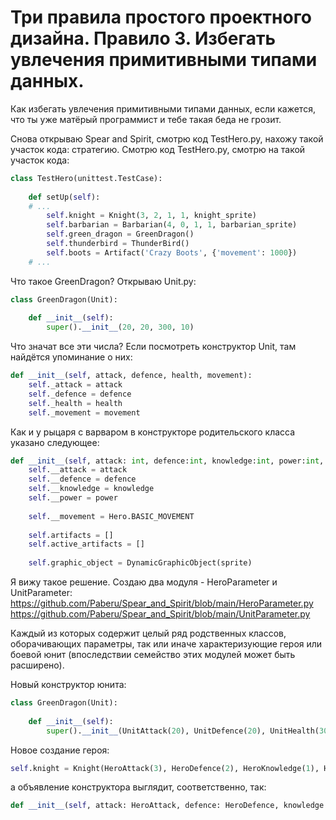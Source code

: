 # Три правила простого проектного дизайна. Правило 3. Избегать увлечения примитивными типами данных.

Как избегать увлечения примитивными типами данных, если кажется, что ты уже матёрый программист и тебе такая беда не грозит.

Снова открываю Spear and Spirit, смотрю код TestHero.py, нахожу такой участок кода: стратегию. Смотрю код TestHero.py, смотрю на такой участок кода:
```Python
class TestHero(unittest.TestCase):  
  
    def setUp(self):  
    # ...
        self.knight = Knight(3, 2, 1, 1, knight_sprite)  
        self.barbarian = Barbarian(4, 0, 1, 1, barbarian_sprite)  
        self.green_dragon = GreenDragon()  
        self.thunderbird = ThunderBird()  
        self.boots = Artifact('Crazy Boots', {'movement': 1000})
	# ...
```

Что такое GreenDragon? Открываю Unit.py:
```Python
class GreenDragon(Unit):  
  
    def __init__(self):  
        super().__init__(20, 20, 300, 10)
```

Что значат все эти числа? Если посмотреть конструктор Unit, там найдётся упоминание о них:
```Python
def __init__(self, attack, defence, health, movement):  
    self._attack = attack  
    self._defence = defence  
    self._health = health  
    self._movement = movement
```

Как и у рыцаря с варваром в конструкторе родительского класса указано следующее: 
```Python
def __init__(self, attack: int, defence:int, knowledge:int, power:int, sprite:GraphicObject):  
    self.__attack = attack  
    self.__defence = defence  
    self.__knowledge = knowledge  
    self.__power = power  
  
    self.__movement = Hero.BASIC_MOVEMENT  
  
    self.artifacts = []  
    self.active_artifacts = []  
  
    self.graphic_object = DynamicGraphicObject(sprite)
```

Я вижу такое решение. Создаю два модуля - HeroParameter и UnitParameter:
https://github.com/Paberu/Spear_and_Spirit/blob/main/HeroParameter.py
https://github.com/Paberu/Spear_and_Spirit/blob/main/UnitParameter.py

Каждый из которых содержит целый ряд родственных классов, оборачивающих параметры, так или иначе характеризующие героя или боевой юнит (впоследствии семейство этих модулей может быть расширено).

Новый конструктор юнита:
```Python
class GreenDragon(Unit):  
  
    def __init__(self):  
        super().__init__(UnitAttack(20), UnitDefence(20), UnitHealth(300), UnitMovement(10))
```

Новое создание героя:
```Python
self.knight = Knight(HeroAttack(3), HeroDefence(2), HeroKnowledge(1), HeroPower(1), knight_sprite)
```
а объявление конструктора выглядит, соответственно, так:
```Python
def __init__(self, attack: HeroAttack, defence: HeroDefence, knowledge: HeroKnowledge, power: HeroPower, sprite: GraphicObject):
```
